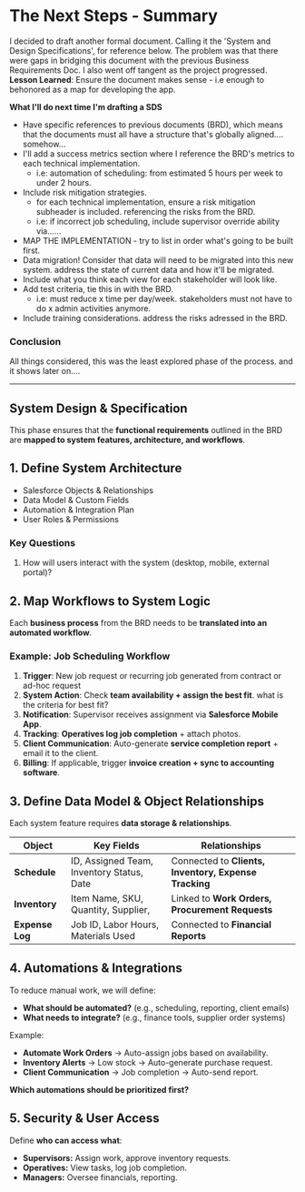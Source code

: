 # The Next Steps - Summary

I decided to draft another formal document. Calling it the 'System and Design Specifications', for reference below.
The problem was that there were gaps in bridging this document with the previous Business Requirements Doc. I also went off tangent as the project progressed.
**Lesson Learned**: Ensure the document makes sense - i.e enough to behonored as a map for developing the app.

**What I'll do next time I'm drafting a SDS**
- Have specific references to previous documents (BRD), which means that the documents must all have a structure that's globally aligned.... somehow...
- I'll add a success metrics section where I reference the BRD's metrics to each technical implementation.
  - i.e: automation of scheduling: from estimated 5 hours per week to under 2 hours.
- Include risk mitigation strategies.
  - for each technical implementation, ensure a risk mitigation subheader is included. referencing the risks from the BRD.
  - i.e: if incorrect job scheduling, include supervisor override ability via......
- MAP THE IMPLEMENTATION - try to list in order what's going to be built first.
- Data migration! Consider that data will need to be migrated into this new system. address the state of current data and how it'll be migrated.
- Include what you think each view for each stakeholder will look like.
- Add test criteria, tie this in with the BRD.
  - i.e: must reduce x time per day/week. stakeholders must not have to do x admin activities anymore.
- Include training considerations. address the risks adressed in the BRD.

### Conclusion
All things considered, this was the least explored phase of the process. and it shows later on....

---

## **System Design & Specification**
This phase ensures that the **functional requirements** outlined in the BRD are **mapped to system features, architecture, and workflows**.

## **1. Define System Architecture**
- Salesforce Objects & Relationships
- Data Model & Custom Fields
- Automation & Integration Plan
- User Roles & Permissions

### Key Questions
1. How will users interact with the system (desktop, mobile, external portal)?

## 2. Map Workflows to System Logic
Each **business process** from the BRD needs to be **translated into an automated workflow**.

### **Example: Job Scheduling Workflow**
1. **Trigger**: New job request or recurring job generated from contract or ad-hoc request
2. **System Action**: Check **team availability + assign the best fit**. what is the criteria for best fit?
3. **Notification**: Supervisor receives assignment via **Salesforce Mobile App**.
4. **Tracking**: **Operatives log job completion** + attach photos.
5. **Client Communication**: Auto-generate **service completion report** + email it to the client.
6. **Billing**: If applicable, trigger **invoice creation + sync to accounting software**.

## **3. Define Data Model & Object Relationships**
Each system feature requires **data storage & relationships**.

| **Object**      | **Key Fields**                               | **Relationships**                                     |
| --------------- | -------------------------------------------- | ----------------------------------------------------- |
| **Schedule**    | ID, Assigned Team, Inventory Status, Date    | Connected to **Clients, Inventory, Expense Tracking** |
| **Inventory**   | Item Name, SKU, Quantity, Supplier,          | Linked to **Work Orders, Procurement Requests**       |
| **Expense Log** | Job ID, Labor Hours, Materials Used          | Connected to **Financial Reports**                    |

## **4. Automations & Integrations**

To reduce manual work, we will define:
- **What should be automated?** (e.g., scheduling, reporting, client emails)
- **What needs to integrate?** (e.g., finance tools, supplier order systems)

Example:
- **Automate Work Orders** → Auto-assign jobs based on availability.
- **Inventory Alerts** → Low stock → Auto-generate purchase request.
- **Client Communication** → Job completion → Auto-send report.

**Which automations should be prioritized first?**

## **5. Security & User Access**

Define **who can access what**:
- **Supervisors:** Assign work, approve inventory requests.
- **Operatives:** View tasks, log job completion.
- **Managers:** Oversee financials, reporting.
```
